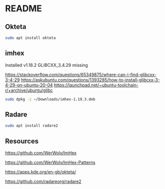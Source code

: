 # README

## Okteta

```sh
sudo apt install okteta
```

## imhex

Installed v1.18.2
GLIBCXX_3.4.29 missing

https://stackoverflow.com/questions/65349875/where-can-i-find-glibcxx-3-4-29
https://askubuntu.com/questions/1393285/how-to-install-glibcxx-3-4-29-on-ubuntu-20-04
https://launchpad.net/~ubuntu-toolchain-r/+archive/ubuntu/glibc
```sh
sudo dpkg -i ~/Downloads/imhex-1.19.3.deb
```



## Radare

```sh
sudo apt install radare2   
```

## Resources

https://github.com/WerWolv/ImHex

https://github.com/WerWolv/ImHex-Patterns

https://apps.kde.org/en-gb/okteta/

https://github.com/radareorg/radare2